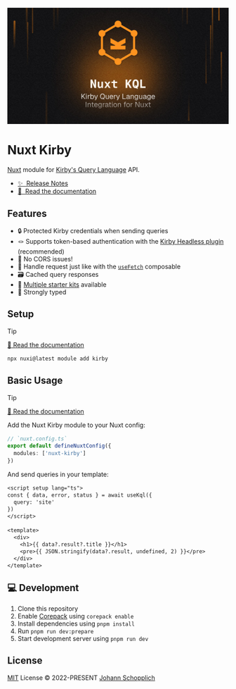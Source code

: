 [![Nuxt Kirby module](./docs/public/og.jpg)](https://nuxt-kirby.byjohann.dev)

# Nuxt Kirby

[Nuxt](https://nuxt.com) module for [Kirby's Query Language](https://github.com/getkirby/kql) API.

- [✨ &nbsp;Release Notes](https://github.com/johannschopplich/nuxt-kirby/releases)
- [📖 &nbsp;Read the documentation](https://nuxt-kirby.byjohann.dev)

## Features

- 🔒 Protected Kirby credentials when sending queries
- 🪢 Supports token-based authentication with the [Kirby Headless plugin](https://kirby.tools/docs/headless/getting-started/) (recommended)
- 🤹 No CORS issues!
- 🍱 Handle request just like with the [`useFetch`](https://nuxt.com/docs/getting-started/data-fetching/#usefetch) composable
- 🗃 Cached query responses
- 🦦 [Multiple starter kits](https://nuxt-kirby.byjohann.dev/essentials/starter-kits) available
- 🦾 Strongly typed

## Setup

> [!TIP]
> [📖 Read the documentation](https://nuxt-kirby.byjohann.dev)

```bash
npx nuxi@latest module add kirby
```

## Basic Usage

> [!TIP]
> [📖 Read the documentation](https://nuxt-kirby.byjohann.dev)

Add the Nuxt Kirby module to your Nuxt config:

```ts
// `nuxt.config.ts`
export default defineNuxtConfig({
  modules: ['nuxt-kirby']
})
```

And send queries in your template:

```vue
<script setup lang="ts">
const { data, error, status } = await useKql({
  query: 'site'
})
</script>

<template>
  <div>
    <h1>{{ data?.result?.title }}</h1>
    <pre>{{ JSON.stringify(data?.result, undefined, 2) }}</pre>
  </div>
</template>
```

## 💻 Development

1. Clone this repository
2. Enable [Corepack](https://github.com/nodejs/corepack) using `corepack enable`
3. Install dependencies using `pnpm install`
4. Run `pnpm run dev:prepare`
5. Start development server using `pnpm run dev`

## License

[MIT](./LICENSE) License © 2022-PRESENT [Johann Schopplich](https://github.com/johannschopplich)
